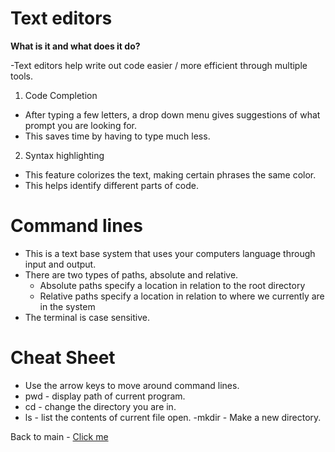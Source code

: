 # Text editors

**What is it and what does it do?**

-Text editors help write out code easier / more efficient through multiple tools.

1. Code Completion
  - After typing a few letters, a drop down menu gives suggestions of what prompt you are looking for.
  - This saves time by having to type much less.
2. Syntax highlighting
  - This feature colorizes the text, making certain phrases the same color.
  - This helps identify different parts of code.
  
# Command lines

- This is a text base system that uses your computers language through input and output.
- There are two types of paths, absolute and relative.
  - Absolute paths specify a location in relation to the root directory
  - Relative paths specify a location in relation to where we currently are in the system
- The terminal is case sensitive.

# Cheat Sheet
- Use the arrow keys to move around command lines.
- pwd - display path of current program.
- cd - change the directory you are in.
- ls - list the contents of current file open.
-mkdir - Make a new directory.


Back to main - [Click me](readme.md)
